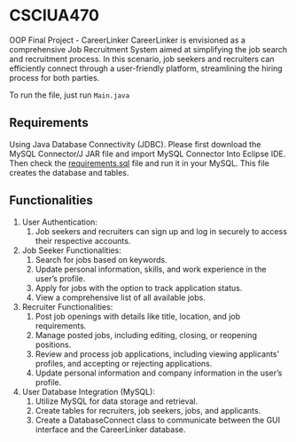 # CSCIUA470
OOP Final Project - CareerLinker
CareerLinker is envisioned as a comprehensive Job Recruitment System aimed at
simplifying the job search and recruitment process. In this scenario, job seekers and recruiters
can efficiently connect through a user-friendly platform, streamlining the hiring process for both
parties. 

To run the file, just run `Main.java`

## Requirements
Using Java Database Connectivity (JDBC). 
Please first download the MySQL Connector/J JAR file and import MySQL Connector Into Eclipse IDE. 
Then check the [requirements.sql](https://github.com/VeraShi17/CSCIUA470/blob/main/requirements.sql) file and run it in your MySQL. This file creates the database and tables.

## Functionalities
1. User Authentication:
   1. Job seekers and recruiters can sign up and log in securely to access their respective accounts.
2. Job Seeker Functionalities:
   1. Search for jobs based on keywords.
   2. Update personal information, skills, and work experience in the user’s profile.
   3. Apply for jobs with the option to track application status.
   4. View a comprehensive list of all available jobs.
3. Recruiter Functionalities:
   1. Post job openings with details like title, location, and job requirements.
   2. Manage posted jobs, including editing, closing, or reopening positions.
   3. Review and process job applications, including viewing applicants’ profiles, and accepting or rejecting applications.
   4. Update personal information and company information in the user’s profile.
4. User Database Integration (MySQL):
   1. Utilize MySQL for data storage and retrieval.
   2. Create tables for recruiters, job seekers, jobs, and applicants.
   3. Create a DatabaseConnect class to communicate between the GUI interface and the CareerLinker database.

